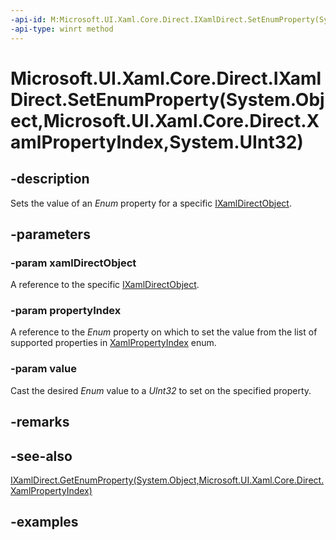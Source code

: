 ```yaml
---
-api-id: M:Microsoft.UI.Xaml.Core.Direct.IXamlDirect.SetEnumProperty(System.Object,Microsoft.UI.Xaml.Core.Direct.XamlPropertyIndex,System.UInt32)
-api-type: winrt method
---
```


# Microsoft.UI.Xaml.Core.Direct.IXamlDirect.SetEnumProperty(System.Object,Microsoft.UI.Xaml.Core.Direct.XamlPropertyIndex,System.UInt32)

<!--
public void SetEnumProperty (object xamlDirectObject, Microsoft.UI.Xaml.Core.Direct.XamlPropertyIndex propertyIndex, uint value);
-->

## -description

Sets the value of an *Enum* property for a specific [IXamlDirectObject](ixamldirectobject.md).

## -parameters

### -param xamlDirectObject

A reference to the specific [IXamlDirectObject](ixamldirectobject.md).

### -param propertyIndex

A reference to the *Enum* property on which to set the value from the list of supported properties in [XamlPropertyIndex](xamlpropertyindex.md) enum.

### -param value

Cast the desired *Enum* value to a *UInt32* to set on the specified property.

## -remarks

## -see-also

[IXamlDirect.GetEnumProperty(System.Object,Microsoft.UI.Xaml.Core.Direct.XamlPropertyIndex)](ixamldirect_getenumproperty_1561947993.md)

## -examples
